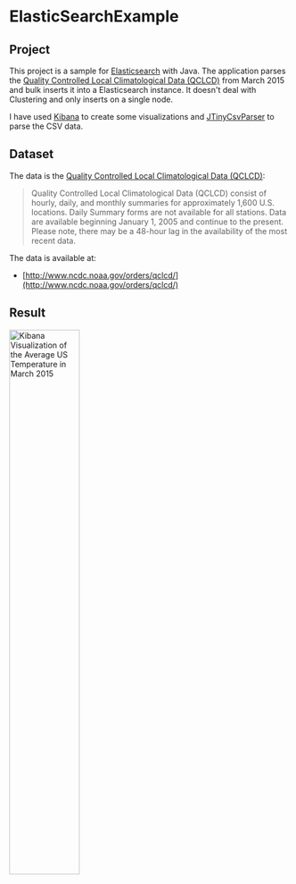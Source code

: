 # ElasticSearchExample #

## Project ##

This project is a sample for [Elasticsearch] with Java. The application parses the [Quality Controlled Local Climatological Data (QCLCD)] 
from March 2015 and bulk inserts it into a Elasticsearch instance. It doesn't deal with Clustering and only inserts on a single node.

I have used [Kibana] to create some visualizations and [JTinyCsvParser] to parse the CSV data.

## Dataset ##

The data is the [Quality Controlled Local Climatological Data (QCLCD)]: 

> Quality Controlled Local Climatological Data (QCLCD) consist of hourly, daily, and monthly summaries for approximately 
> 1,600 U.S. locations. Daily Summary forms are not available for all stations. Data are available beginning January 1, 2005 
> and continue to the present. Please note, there may be a 48-hour lag in the availability of the most recent data.

The data is available at:

* [http://www.ncdc.noaa.gov/orders/qclcd/](http://www.ncdc.noaa.gov/orders/qclcd/)

## Result ##

<a href="https://raw.githubusercontent.com/bytefish/JavaElasticSearchExperiment/master/JavaElasticSearchExperiment/img/kibana.jpg">
	<img src="https://raw.githubusercontent.com/bytefish/JavaElasticSearchExperiment/master/JavaElasticSearchExperiment/img/kibana.jpg" width="50%" height="50%" alt="Kibana Visualization of the Average US Temperature in March 2015" />
</a>


[JTinyCsvParser]: https://github.com/bytefish/JTinyCsvParser
[Elasticsearch]: https://www.elastic.co/products/elasticsearch
[Kibana]: https://www.elastic.co/products/kibana
[Quality Controlled Local Climatological Data (QCLCD)]: https://www.ncdc.noaa.gov/data-access/land-based-station-data/land-based-datasets/quality-controlled-local-climatological-data-qclcd